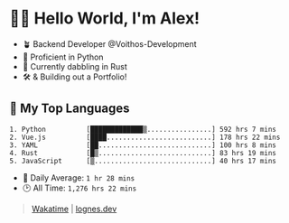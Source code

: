 # 🎷🐛 Hello World, I'm Alex!

- 🪴 Backend Developer @Voithos-Development
- 🐍 Proficient in Python
- 🦀 Currently dabbling in Rust
- 🛠️ & Building out a Portfolio!

## 💚 My Top Languages
```
1. Python          [█████████████▒................] 592 hrs 7 mins
2. Vue.js          [████..........................] 178 hrs 22 mins
3. YAML            [██............................] 100 hrs 8 mins
4. Rust            [█▒............................] 83 hrs 19 mins
5. JavaScript      [▒.............................] 40 hrs 17 mins
```
- 💪 Daily Average: `1 hr 28 mins`
- 🕑 All Time: `1,276 hrs 22 mins`

> [Wakatime](https://wakatime.com/@lognes) | [lognes.dev](https://lognes.dev)